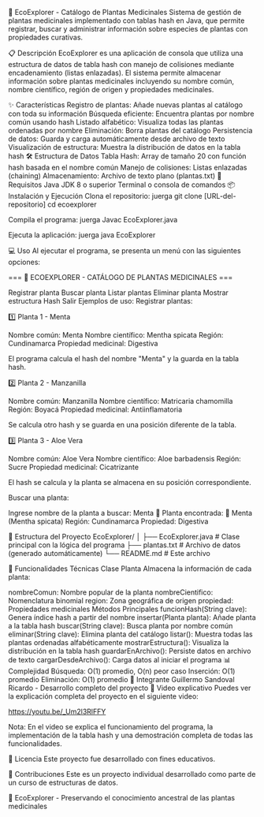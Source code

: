 🌿 EcoExplorer - Catálogo de Plantas Medicinales
Sistema de gestión de plantas medicinales implementado con tablas hash en Java, que permite registrar, buscar y administrar información sobre especies de plantas con propiedades curativas.

📋 Descripción
EcoExplorer es una aplicación de consola que utiliza una estructura de datos de tabla hash con manejo de colisiones mediante encadenamiento (listas enlazadas). El sistema permite almacenar información sobre plantas medicinales incluyendo su nombre común, nombre científico, región de origen y propiedades medicinales.

✨ Características
Registro de plantas: Añade nuevas plantas al catálogo con toda su información
Búsqueda eficiente: Encuentra plantas por nombre común usando hash
Listado alfabético: Visualiza todas las plantas ordenadas por nombre
Eliminación: Borra plantas del catálogo
Persistencia de datos: Guarda y carga automáticamente desde archivo de texto
Visualización de estructura: Muestra la distribución de datos en la tabla hash
🛠 Estructura de Datos
Tabla Hash: Array de tamaño 20 con función hash basada en el nombre común
Manejo de colisiones: Listas enlazadas (chaining)
Almacenamiento: Archivo de texto plano (plantas.txt)
🚀 Requisitos
Java JDK 8 o superior
Terminal o consola de comandos
📦 Instalación y Ejecución
Clona el repositorio: juerga git clone [URL-del-repositorio] cd ecoexplorer

Compila el programa: juerga Javac EcoExplorer.java

Ejecuta la aplicación: juerga java EcoExplorer

💻 Uso
Al ejecutar el programa, se presenta un menú con las siguientes opciones:

=== 🌿 ECOEXPLORER - CATÁLOGO DE PLANTAS MEDICINALES ===

Registrar planta
Buscar planta
Listar plantas
Eliminar planta
Mostrar estructura Hash
Salir
Ejemplos de uso:
Registrar plantas:

1️⃣ Planta 1 - Menta

Nombre común: Menta Nombre científico: Mentha spicata Región: Cundinamarca Propiedad medicinal: Digestiva

El programa calcula el hash del nombre "Menta" y la guarda en la tabla hash.

2️⃣ Planta 2 - Manzanilla

Nombre común: Manzanilla Nombre científico: Matricaria chamomilla Región: Boyacá Propiedad medicinal: Antiinflamatoria

Se calcula otro hash y se guarda en una posición diferente de la tabla.

3️⃣ Planta 3 - Aloe Vera

Nombre común: Aloe Vera Nombre científico: Aloe barbadensis Región: Sucre Propiedad medicinal: Cicatrizante

El hash se calcula y la planta se almacena en su posición correspondiente.

Buscar una planta:

Ingrese nombre de la planta a buscar: Menta 🔎 Planta encontrada: 🌿 Menta (Mentha spicata) Región: Cundinamarca Propiedad: Digestiva

📁 Estructura del Proyecto
EcoExplorer/ │ ├── EcoExplorer.java # Clase principal con la lógica del programa ├── plantas.txt # Archivo de datos (generado automáticamente) └── README.md # Este archivo

🔧 Funcionalidades Técnicas
Clase Planta
Almacena la información de cada planta:

nombreComun: Nombre popular de la planta
nombreCientifico: Nomenclatura binomial
region: Zona geográfica de origen
propiedad: Propiedades medicinales
Métodos Principales
funcionHash(String clave): Genera índice hash a partir del nombre
insertar(Planta planta): Añade planta a la tabla hash
buscar(String clave): Busca planta por nombre común
eliminar(String clave): Elimina planta del catálogo
listar(): Muestra todas las plantas ordenadas alfabéticamente
mostrarEstructura(): Visualiza la distribución en la tabla hash
guardarEnArchivo(): Persiste datos en archivo de texto
cargarDesdeArchivo(): Carga datos al iniciar el programa
📊 Complejidad
Búsqueda: O(1) promedio, O(n) peor caso
Inserción: O(1) promedio
Eliminación: O(1) promedio
🤝 Integrante
Guillermo Sandoval Ricardo - Desarrollo completo del proyecto
🎥 Video explicativo
Puedes ver la explicación completa del proyecto en el siguiente video:

https://youtu.be/_Um2l3RlFFY

Nota: En el video se explica el funcionamiento del programa, la implementación de la tabla hash y una demostración completa de todas las funcionalidades.

📝 Licencia
Este proyecto fue desarrollado con fines educativos.

🌱 Contribuciones
Este es un proyecto individual desarrollado como parte de un curso de estructuras de datos.

💚 EcoExplorer - Preservando el conocimiento ancestral de las plantas medicinales
